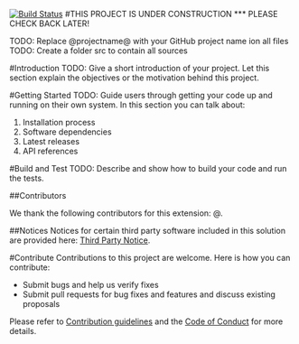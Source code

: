 [![Build Status](https://travis-ci.org/ALM-Rangers/GitHub-Base-Repo.svg?branch=master)](https://travis-ci.org/ALM-Rangers/GitHub-Base-Repo)
#THIS PROJECT IS UNDER CONSTRUCTION *** PLEASE CHECK BACK LATER!

TODO: Replace @projectname@ with your GitHub project name ion all files
TODO: Create a folder src to contain all sources

#Introduction 
TODO: Give a short introduction of your project. Let this section explain the objectives or the motivation behind this project. 

#Getting Started
TODO: Guide users through getting your code up and running on their own system. In this section you can talk about:
1.	Installation process
2.	Software dependencies
3.	Latest releases
4.	API references

#Build and Test
TODO: Describe and show how to build your code and run the tests. 

##Contributors

We thank the following contributors for this extension: @.

##Notices
Notices for certain third party software included in this solution are provided here: [Third Party Notice](ThirdPartyNotices.txt).

#Contribute
Contributions to this project are welcome. Here is how you can contribute:  

- Submit bugs and help us verify fixes  
- Submit pull requests for bug fixes and features and discuss existing proposals   

Please refer to [Contribution guidelines](.github/CONTRIBUTING.md) and the [Code of Conduct](.github/COC.md) for more details.